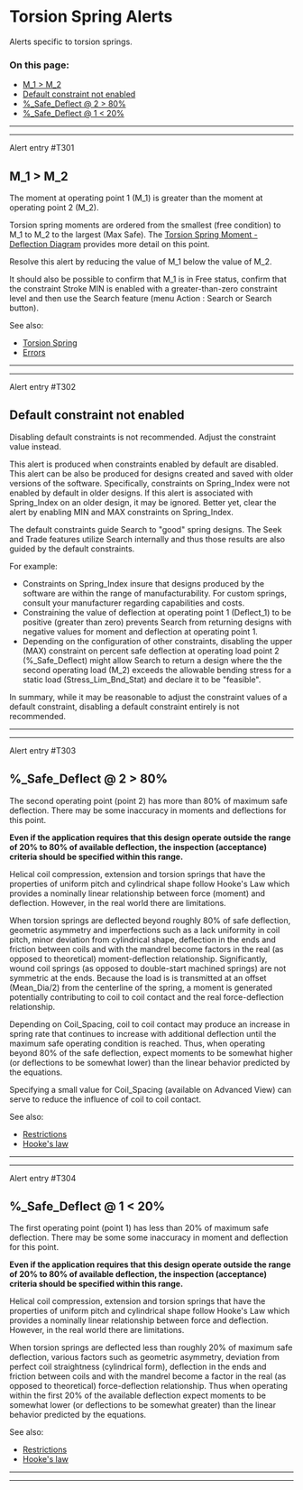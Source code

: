 # Torsion Spring Alerts &nbsp; 

Alerts specific to torsion springs. 

### On this page:   
 - [M_1 > M_2](alerts.html#M1_GT_M2)  
 - [Default constraint not enabled](alerts.html#T_DefaultConstraint)  
 - [%_Safe_Deflect @ 2 > 80%](alerts.html#PC_Safe_Deflect2_GT_80)  
 - [%_Safe_Deflect @ 1 < 20%](alerts.html#PC_Safe_Deflect1_LT_20)  

___

<a id="M1_GT_M2"></a>  
___

Alert entry #T301
## M_1 > M_2 
The moment at operating point 1 (M_1) is greater than the moment at operating point 2 (M_2). 

Torsion spring moments are ordered from the smallest (free condition) to M_1 to M_2 to the largest (Max Safe). 
The [Torsion Spring Moment - Deflection Diagram](/docs/Help/DesignTypes/Spring/Torsion/description.html#t_springFD_Diag) 
provides more detail on this point. 

Resolve this alert by reducing the value of M_1 below the value of M_2. 

It should also be possible to confirm that M_1 is in Free status, 
confirm that the constraint Stroke MIN is enabled with a greater-than-zero constraint level 
and then use the Search feature (menu Action : Search or Search button). 

See also: 
<!---
Need to add content that allows this link to be uncommented and replace the stopgap below 
 - [Torsion Spring Constraints](/docs/Help/DesignTypes/Spring/Torsion/description.html#t_springConstraints)   
-->
 - [Torsion Spring](/docs/Help/DesignTypes/Spring/Torsion/description.html)   
 - [Errors](/docs/Help/errors.html)   

___

<a id="T_DefaultConstraint"></a>  
___

Alert entry #T302
## Default constraint not enabled 

Disabling default constraints is not recommended. 
Adjust the constraint value instead. 

This alert is produced when constraints enabled by default are disabled. 
This alert can be also be produced for designs created and saved with older versions of the software. 
Specifically, constraints on Spring_Index were not enabled by default in older designs. 
If this alert is associated with Spring_Index on an older design, it may be ignored. 
Better yet, clear the alert by enabling MIN and MAX constraints on Spring_Index. 

The default constraints guide Search to "good" spring designs. 
The Seek and Trade features utilize Search internally and thus those results are also
guided by the default constraints. 

For example: 
 - Constraints on Spring_Index insure that designs produced by the software are within the range of manufacturability. 
For custom springs, consult your manufacturer regarding capabilities and costs. 
 - Constraining the value of deflection at operating point 1 (Deflect_1) to be positive (greater than zero) 
prevents Search from returning designs with negative values for moment and deflection at operating point 1. 
 - Depending on the configuration of other constraints, 
disabling the upper (MAX) constraint on percent safe deflection at operating load point 2 (%_Safe_Deflect) 
might allow Search to return a design where the the second operating load (M_2) exceeds the allowable bending stress 
for a static load (Stress_Lim_Bnd_Stat) and declare it to be "feasible". 

In summary, while it may be reasonable to adjust the constraint values of a default constraint, 
disabling a default constraint entirely is not recommended. 

___

<a id="PC_Safe_Deflect2_GT_80"></a>  
___

Alert entry #T303
## %_Safe_Deflect @ 2 > 80% 
The second operating point (point 2) has more than 80% of maximum safe deflection. 
There may be some inaccuracy in moments and deflections for this point. 

**Even if the application requires that this design operate outside the range of 20% to 80% of
available deflection, the inspection (acceptance) criteria should be specified within this range.** 

Helical coil compression, extension and torsion springs that have the properties of uniform pitch and cylindrical shape 
follow Hooke's Law which provides a nominally linear relationship between force (moment) and deflection. 
However, in the real world there are limitations. 

When torsion springs are deflected beyond roughly 80% of safe deflection, 
geometric asymmetry and imperfections such as 
a lack uniformity in coil pitch, 
minor deviation from cylindrical shape, 
deflection in the ends and
friction between coils and with the mandrel 
become factors in the real (as opposed to theoretical) moment-deflection relationship. 
Significantly, wound coil springs (as opposed to double-start machined springs) are not symmetric at the ends. 
Because the load is is transmitted at an offset (Mean_Dia/2) from the centerline of the spring,
a moment is generated potentially contributing to coil to coil contact and the real force-deflection relationship.

Depending on Coil_Spacing, coil to coil contact may produce an increase in spring rate that continues to increase 
with additional deflection until the maximum safe operating condition is reached. 
Thus, when operating beyond 80% of the safe deflection, expect moments to be somewhat higher 
(or deflections to be somewhat lower) 
than the linear behavior predicted by the equations. 

Specifying a small value for Coil_Spacing (available on Advanced View) can serve to reduce the
influence of coil to coil contact.

 See also: 
  - [Restrictions](/docs/About/Legal/Restrictions.html)  
  - [Hooke's law](https://en.wikipedia.org/wiki/Hooke%27s_law)  

___

<a id="PC_Safe_Deflect1_LT_20"></a>  
___

Alert entry #T304
## %_Safe_Deflect @ 1 < 20% 

The first operating point (point 1) has less than 20% of maximum safe deflection. 
There may be some some inaccuracy in moment and deflection for this point.  

**Even if the application requires that this design operate outside the range of 20% to 80% of
available deflection, the inspection (acceptance) criteria should be specified within this range.** 

Helical coil compression, extension and torsion springs that have the properties of uniform pitch and cylindrical shape 
follow Hooke's Law which provides a nominally linear relationship between force and deflection. 
However, in the real world there are limitations. 

When torsion springs are deflected less than roughly 20% of maximum safe deflection, 
various factors such as 
geometric asymmetry, 
deviation from perfect coil straightness (cylindrical form), 
deflection in the ends and 
friction between coils and with the mandrel 
become a factor in the real (as opposed to theoretical) force-deflection relationship. 
Thus when operating within the first 20% of the available deflection expect moments to be somewhat lower 
(or deflections to be somewhat greater) than the linear behavior predicted by the equations.  

 See also: 
  - [Restrictions](/docs/About/Legal/Restrictions.html)  
  - [Hooke's law](https://en.wikipedia.org/wiki/Hooke%27s_law)  

___

<a id="padding"></a>  
___

##  
  
  &nbsp;   
  
  &nbsp;   
  
  &nbsp;   
  
  &nbsp;   
  
  &nbsp;   
  
  &nbsp;   
  
  &nbsp;   
  
  &nbsp;   
  
  &nbsp;   
  
  &nbsp;   
  
  &nbsp;   
  
  &nbsp;   
  
  &nbsp;   

 